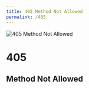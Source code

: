 ```yaml
---
title: 405 Method Not Allowed
permalink: /405
---
```

<div>
    <img src="https://s-media-cache-ak0.pinimg.com/736x/1b/df/05/1bdf05f22e6b77161674d25e7b0d62b4.jpg" alt="405 Method Not Allowed" />
    <h1>405</h1>
    <h2>Method Not Allowed</h2>
</div>
